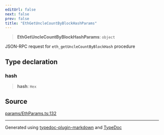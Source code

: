 ```yaml
---
editUrl: false
next: false
prev: false
title: "EthGetUncleCountByBlockHashParams"
---
```


> **EthGetUncleCountByBlockHashParams**: `object`

JSON-RPC request for `eth_getUncleCountByBlockHash` procedure

## Type declaration

### hash

> **hash**: `Hex`

## Source

[params/EthParams.ts:132](https://github.com/evmts/tevm-monorepo/blob/main/vm/api/src/params/EthParams.ts#L132)

***
Generated using [typedoc-plugin-markdown](https://www.npmjs.com/package/typedoc-plugin-markdown) and [TypeDoc](https://typedoc.org/)
